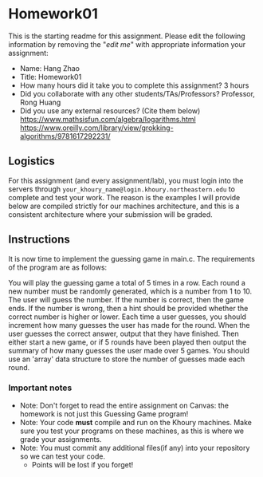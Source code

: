 # Homework01
This is the starting readme for this assignment.  Please edit the following information by removing the "*edit me*" with appropriate information your assignment:

- Name: Hang Zhao
- Title: Homework01
- How many hours did it take you to complete this assignment? 3 hours
- Did you collaborate with any other students/TAs/Professors? Professor, Rong Huang
- Did you use any external resources? (Cite them below)
  https://www.mathsisfun.com/algebra/logarithms.html
  https://www.oreilly.com/library/view/grokking-algorithms/9781617292231/


## Logistics

For this assignment (and every assignment/lab), you must login into the servers through `your_khoury_name@login.khoury.northeastern.edu` to complete and test your work. The reason is the examples I will provide below are compiled strictly for our machines architecture, and this is a consistent architecture where your submission will be graded.

## Instructions

It is now time to implement the guessing game in main.c. The requirements of 
the program are as follows:

You will play the guessing game a total of 5 times in a row.
Each round a new number must be randomly generated, which is a number from 1 
to 10.
The user will guess the number.
If the number is correct, then the game ends.
If the number is wrong, then a hint should be provided whether the correct 
number is higher or lower.
Each time a user guesses, you should increment how many guesses the user has 
made for the round.
When the user guesses the correct answer, output that they have finished.
Then either start a new game, or if 5 rounds have been played then output the 
summary of how many guesses the user made over 5 games.
You should use an 'array' data structure to store the number of guesses made 
each round.

### Important notes
* Note: Don't forget to read the entire assignment on Canvas: the homework is not just this Guessing Game program!
* Note: Your code **must** compile and run on the Khoury machines. Make sure you test your programs on these machines, as this is where we grade your assignments.
* Note: You must commit any additional files(if any) into your repository so we can test your code.
  * Points will be lost if you forget!


